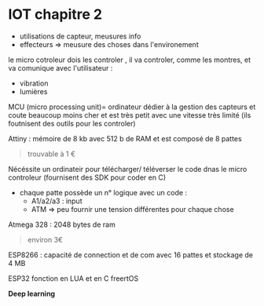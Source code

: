 # IOT chapitre 2
- utilisations de capteur, meusures info 
- effecteurs => meusure des choses dans l'environement 

le micro cotroleur dois les controler , il va controler, comme les montres, et va comunique avec l'utilisateur : 
-  vibration
- lumières

MCU (micro processing unit)= ordinateur dédier à la gestion des capteurs et coute beaucoup moins cher et est très petit avec une vitesse très limité (ils foutnisent des outils pour les controler)

Attiny : mémoire de 8 kb avec 512 b de RAM et est composé de 8 pattes 
>trouvable à 1 €

Nécéssite un ordinateir pour télécharger/ téléverser le code dnas le micro controleur (fournisent des SDK pour coder en C)

- chaque patte possède un n° logique avec un code :
    - A1/a2/a3 : input
    - ATM => peu fournir une tension différentes pour chaque chose 

Atmega 328 : 2048 bytes de ram 
> environ 3€

ESP8266 : capacité de connection et de com avec 16 pattes et stockage de 4 MB

ESP32 fonction en LUA et en C <C beaucoup mieu> freertOS

**Deep learning** 
